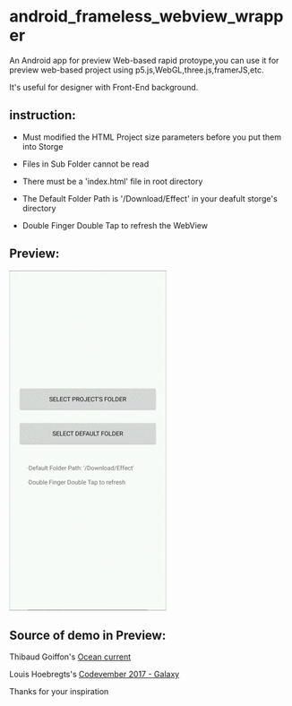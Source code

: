 # android_frameless_webview_wrapper
An Android app for preview Web-based rapid protoype,you can use it for preview web-based project using p5.js,WebGL,three.js,framerJS,etc.

It's useful for designer with Front-End background.

## instruction:

- Must modified the HTML Project size parameters before you put them into Storge

- Files in Sub Folder cannot be read

- There must be a 'index.html' file in root directory

- The Default Folder Path is '/Download/Effect' in your deafult storge's directory

- Double Finger Double Tap to refresh the WebView

## Preview:
![preview](https://github.com/MartinRGB/android_frameless_webview_wrapper/blob/master/art/preview.gif?raw=true)

## Source of demo in Preview:

Thibaud Goiffon's [Ocean current](https://codepen.io/Gthibaud/pen/qMNYRJ)

Louis Hoebregts's [Codevember 2017 - Galaxy](https://codepen.io/Mamboleoo/pen/MOwqOp)

Thanks for your inspiration
